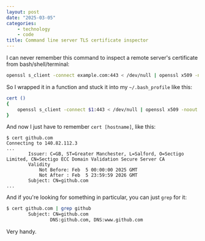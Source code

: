 ```yaml
---
layout: post
date: "2025-03-05"
categories:
    - technology
    - code
title: Command line server TLS certificate inspector
---
```


I can never remember this command to inspect a remote server's certificate from bash/shell/terminal:

```sh
openssl s_client -connect example.com:443 < /dev/null | openssl x509 -noout -text
```

So I wrapped it in a function and stuck it into my `~/.bash_profile` like this:

```sh
cert () 
{ 
    openssl s_client -connect $1:443 < /dev/null | openssl x509 -noout -text
}
```

And now I just have to remember `cert [hostname]`, like this:
```
$ cert github.com
Connecting to 140.82.112.3
...
        Issuer: C=GB, ST=Greater Manchester, L=Salford, O=Sectigo Limited, CN=Sectigo ECC Domain Validation Secure Server CA
        Validity
            Not Before: Feb  5 00:00:00 2025 GMT
            Not After : Feb  5 23:59:59 2026 GMT
        Subject: CN=github.com
...
```

And if you're looking for something in particular, you can just `grep` for it:

```sh
$ cert github.com | grep github
        Subject: CN=github.com
                DNS:github.com, DNS:www.github.com
```

Very handy.